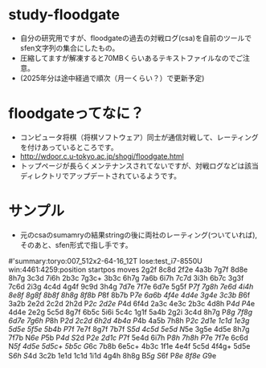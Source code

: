# study-floodgate

- 自分の研究用ですが、floodgateの過去の対戦ログ(csa)を自前のツールでsfen文字列の集合にしたもの。<br />
- 圧縮してますが解凍すると70MBくらいあるテキストファイルなのでご注意。<br />
- (2025年分は途中経過で順次（月一くらい？）で更新予定)<br />

# floodgateってなに？
- コンピュータ将棋（将棋ソフトウェア）同士が通信対戦して、レーティングを付けあっているところです。<br />
- http://wdoor.c.u-tokyo.ac.jp/shogi/floodgate.html<br />
- トップページが長らくメンテナンスされてないですが、対戦ログなどは該当ディレクトリでアップデートされているようです。<br />

# サンプル
- 元のcsaのsumamryの結果stringの後に両社のレーティング(ついていれば),そのあと、sfen形式で指し手です。

#'summary:toryo:007_512x2-64-16_12T lose:test_i7-8550U win:4461:4259:position startpos moves 2g2f 8c8d 2f2e 4a3b 7g7f 8d8e 8h7g 3c3d 7i6h 2b3c 7g3c+ 3b3c 6h7g 7a6b 6i7h 7c7d 3i3h 6b7c 3g3f 7c6d 2i3g 4c4d 4g4f 9c9d 3h4g 7d7e 7f7e 6d7e 5g5f P*7f 7g8h 7e6d 4i4h 8e8f 8g8f 8b8f 8h8g 8f8b P*8f 8b7b P*7e 6a6b 4f4e 4d4e 3g4e 3c3b B*6f 3a2b 2e2d 2c2d 2h2d P*2c 2d2e P*4d 6f4d 2a3c 4e3c 2b3c 4d8h P*4d P*4e 4d4e 2e2g 5c5d 8g7f 6b5c 5i6i 5c4c 1g1f 5a4b 2g2i 3c4d 8h7g P*8g 7f8g 6d7e 7g6h P*8h P*2d 2c2d 6h2d 4b4a P*4b 4a5b 7h8h P*2c 2d1e 1c1d 1e3g 5d5e 5f5e 5b4b P*7f 7e7f 8g7f 7b7f S*5d 4c5d 5e5d N*5e 3g5e 4d5e 8h7g 7f7b N*6e P*5b P*4d S*2d P*2e 2d1c P*7f 5e4d 6i7h P*8h 7h8h P*7e 7f7e 6c6d N*5f 4d5e 5d5c+ 5b5c G*6c 7b8b 6e5c+ 4b3c 1f1e 4e4f 5c5d 4f4g+ 5d5e S*6h S*4d 3c2b 1e1d 1c1d 1i1d 4g4h 8h8g B*5g S*6f P*8e 8f8e G*9e　<br/>
